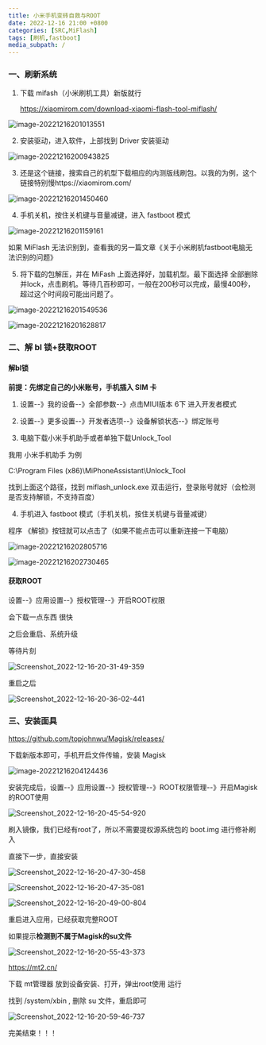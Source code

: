 ```yaml
---
title: 小米手机变砖自救与ROOT
date: 2022-12-16 21:00 +0800
categories: [SRC,MiFlash]
tags: [刷机,fastboot]
media_subpath: /
---
```


### 一、刷新系统

1. 下载 mifash（小米刷机工具）新版就行

   https://xiaomirom.com/download-xiaomi-flash-tool-miflash/

![image-20221216201013551](assets/image-20221216201013551.png)

2. 安装驱动，进入软件，上部找到 Driver 安装驱动

![image-20221216200943825](assets/image-20221216200943825.png)

3. 还是这个链接，搜索自己的机型下载相应的内测版线刷包。以我的为例，这个链接特别慢https://xiaomirom.com/

![image-20221216201450460](assets/image-20221216201450460.png)

4. 手机关机，按住关机键与音量减键，进入 fastboot 模式

![image-20221216201159161](assets/image-20221216201159161.png)

如果 MiFlash 无法识别到，查看我的另一篇文章《关于小米刷机fastboot电脑无法识别的问题》

5. 将下载的包解压，并在 MiFash 上面选择好，加载机型。最下面选择 全部删除并lock，点击刷机。等待几百秒即可，一般在200秒可以完成，最慢400秒，超过这个时间段可能出问题了。

![image-20221216201549536](assets/image-20221216201549536.png)

![image-20221216201628817](assets/image-20221216201628817.png)





### 二、解 bl 锁+获取ROOT

#### 解bl锁

**前提：先绑定自己的小米账号，手机插入 SIM 卡**

1. 设置--》我的设备--》全部参数--》点击MIUI版本 6下 进入开发者模式

2. 设置--》更多设置--》开发者选项--》设备解锁状态--》绑定账号

3. 电脑下载小米手机助手或者单独下载Unlock_Tool

我用 小米手机助手 为例

C:\Program Files (x86)\MiPhoneAssistant\Unlock_Tool

找到上面这个路径，找到 miflash_unlock.exe 双击运行，登录账号就好（会检测是否支持解锁，不支持百度）

4. 手机进入 fastboot 模式（手机关机，按住关机键与音量减键）

程序 《解锁》按钮就可以点击了（如果不能点击可以重新连接一下电脑）

![image-20221216202805716](assets/image-20221216202805716.png)

![image-20221216202730465](assets/image-20221216202730465.png)



#### 获取ROOT

设置--》应用设置--》授权管理--》开启ROOT权限

会下载一点东西 很快

之后会重启、系统升级

等待片刻

![Screenshot_2022-12-16-20-31-49-359](assets/Screenshot_2022-12-16-20-31-49-359_com.android.updater.jpg)

重启之后

![Screenshot_2022-12-16-20-36-02-441](assets/Screenshot_2022-12-16-20-36-02-441_com.miui.home.jpg)





### 三、安装面具

https://github.com/topjohnwu/Magisk/releases/

下载新版本即可，手机开启文件传输，安装 Magisk

![image-20221216204124436](assets/image-20221216204124436.png)

安装完成后，设置--》应用设置--》授权管理--》ROOT权限管理--》开启Magisk的ROOT使用

![Screenshot_2022-12-16-20-45-54-920](assets/Screenshot_2022-12-16-20-45-54-920_com.miui.securitycenter.jpg)

刷入镜像，我们已经有root了，所以不需要提权源系统包的 boot.img 进行修补刷入

直接下一步，直接安装

![Screenshot_2022-12-16-20-47-30-458](assets/Screenshot_2022-12-16-20-47-30-458_com.topjohnwu.magisk.jpg)

![Screenshot_2022-12-16-20-47-35-081](assets/Screenshot_2022-12-16-20-47-35-081_com.topjohnwu.magisk.jpg)

![Screenshot_2022-12-16-20-49-00-804](assets/Screenshot_2022-12-16-20-49-00-804_com.topjohnwu.magisk.jpg)

重启进入应用，已经获取完整ROOT

如果提示**检测到不属于Magisk的su文件**

![Screenshot_2022-12-16-20-55-43-373](assets/Screenshot_2022-12-16-20-55-43-373_com.topjohnwu.magisk.jpg)

https://mt2.cn/

下载 mt管理器 放到设备安装、打开，弹出root使用 运行

找到 /system/xbin , 删除 su 文件，重启即可

![Screenshot_2022-12-16-20-59-46-737](assets/Screenshot_2022-12-16-20-59-46-737_bin.mt.plus.jpg)

完美结束！！！